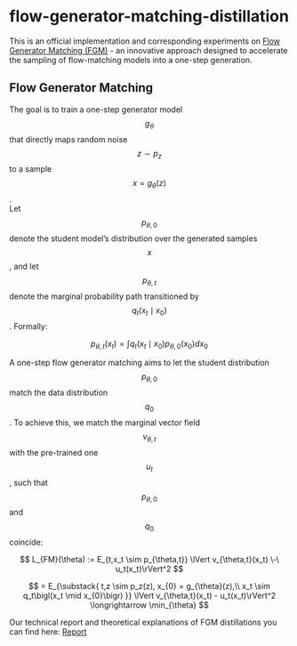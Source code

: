 # flow-generator-matching-distillation

This is an official implementation and corresponding experiments on [Flow Generator Matching (FGM)](https://arxiv.org/pdf/2410.19310) - an innovative approach designed to accelerate the sampling of flow-matching models into a one-step generation.

## Flow Generator Matching

The goal is to train a one-step generator model $$g_\theta$$ that directly maps random noise $$z \sim p_z$$ to a sample $$x = g_\theta(z)$$.  
Let $$p_{\theta,0}$$ denote the student model’s distribution over the generated samples $$x$$, and let $$p_{\theta,t}$$ denote the marginal probability path transitioned by $$q_t(x_t \mid x_0)$$. Formally:

$$
p_{\theta,t}(x_t) = \int q_t\bigl(x_t \mid x_0\bigr) p_{\theta,0}(x_0) dx_0
$$

A one-step flow generator matching aims to let the student distribution $$p_{\theta,0}$$ match the data distribution $$q_0$$. To achieve this, we match the marginal vector field $$v_{\theta,t}$$ with the pre-trained one $$u_t$$, such that $$p_{\theta,0}$$ and $$q_0$$ coincide:

$$
L_{FM}(\theta) 
:= E_{t,x_t \sim p_{\theta,t}}
\lVert v_{\theta,t}(x_t) \-\ u_t(x_t)\rVert^2
$$

$$
= E_{\substack{
t,z \sim p_z(z),
x_{0} = g_{\theta}(z),\\
x_t \sim q_t\bigl(x_t \mid x_{0}\bigr)
}}
\lVert v_{\theta,t}(x_t) - u_t(x_t)\rVert^2 
\longrightarrow \min_{\theta}
$$




Our technical report and theoretical explanations of FGM distillations you can find here: [Report](https://drive.google.com/file/d/1YS1KzRWXeIw1R-vZkOWmVUhal0j8_Psz/view?usp=sharing)
